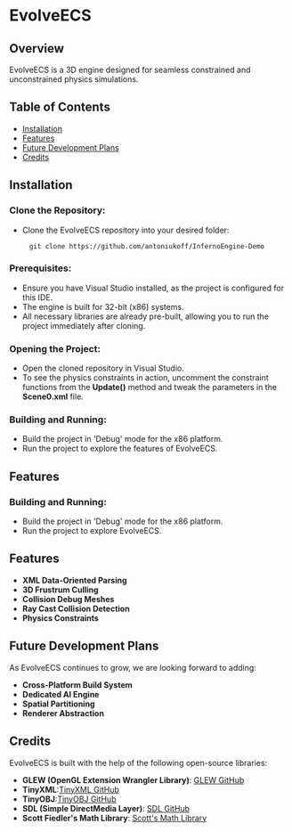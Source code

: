 # EvolveECS

## Overview
EvolveECS is a 3D engine designed for seamless constrained and unconstrained physics simulations.

## Table of Contents
- [Installation](#installation)
- [Features](#features)
- [Future Development Plans](#future-development-plans)
- [Credits](#credits)

## Installation

### Clone the Repository:
- Clone the EvolveECS repository into your desired folder:
```
     git clone https://github.com/antoniukoff/InfernoEngine-Demo
```

### Prerequisites:
- Ensure you have Visual Studio installed, as the project is configured for this IDE.
- The engine is built for 32-bit (x86) systems.
- All necessary libraries are already pre-built, allowing you to run the project immediately after cloning.

### Opening the Project:
- Open the cloned repository in Visual Studio.
- To see the physics constraints in action, uncomment the constraint functions from the **Update()** method and tweak the parameters in the **Scene0.xml** file.

### Building and Running:
- Build the project in 'Debug' mode for the x86 platform.
- Run the project to explore the features of EvolveECS.

## Features

### Building and Running:
- Build the project in 'Debug' mode for the x86 platform.
- Run the project to explore EvolveECS.

## Features

- **XML Data-Oriented Parsing**
- **3D Frustrum Culling**
- **Collision Debug Meshes**
- **Ray Cast Collision Detection**
- **Physics Constraints**

## Future Development Plans

As EvolveECS continues to grow, we are looking forward to adding:

- **Cross-Platform Build System**
- **Dedicated AI Engine**
- **Spatial Partitioning**
- **Renderer Abstraction**

## Credits

EvolveECS is built with the help of the following open-source libraries:
- **GLEW (OpenGL Extension Wrangler Library)**: [GLEW GitHub](https://github.com/nigels-com/glew)
- **TinyXML**:[TinyXML GitHub](https://github.com/leethomason/tinyxml2)
- **TinyOBJ**:[TinyOBJ GitHub](https://github.com/tinyobjloader/tinyobjloader)
- **SDL (Simple DirectMedia Layer)**: [SDL GitHub](https://github.com/libsdl-org/SDL)
- **Scott Fiedler's Math Library**: [Scott's Math Library](https://github.com/ScottFielder?tab=repositories)
